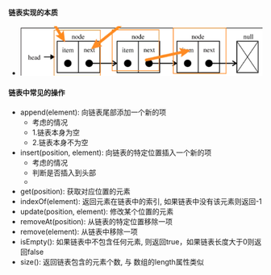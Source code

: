 #### 链表实现的本质
 - ![avatar](./%E9%93%BE%E8%A1%A8%E5%AE%9E%E7%8E%B0%E7%9A%84%E6%9C%AC%E8%B4%A8.png)

#### 链表中常见的操作
 - append(element): 向链表尾部添加一个新的项
   - 考虑的情况
   - 1.链表本身为空
   - 2.链表本身不为空
 - insert(position, element): 向链表的特定位置插入一个新的项
   - 考虑的情况
   - 判断是否插入到头部
   - 
 - get(position): 获取对应位置的元素
 - indexOf(element): 返回元素在链表中的索引, 如果链表中没有该元素则返回-1
 - update(position, element): 修改某个位置的元素
 - removeAt(position): 从链表的特定位置移除一项
 - remove(element): 从链表中移除一项
 - isEmpty(): 如果链表中不包含任何元素, 则返回true，如果链表长度大于0则返回false
 - size(): 返回链表包含的元素个数, 与 数组的length属性类似